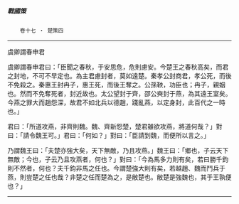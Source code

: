 

##### 戰國策
　　`卷十七 ‧ 楚策四`

* * *

虞卿謂春申君

虞卿謂春申君曰：「臣聞之春秋，于安思危，危則慮安。今楚王之春秋高矣，而君之封地，不可不早定也。為主君慮封者，莫如遠楚。秦孝公封商君，孝公死，而後不免殺之。秦惠王封冉子，惠王死，而後王奪之。公孫鞅，功臣也；冉子，親姻也。然而不免奪死者，封近故也。太公望封于齊，邵公奭封于燕，為其遠王室矣。今燕之罪大而趙怨深，故君不如北兵以德趙，踐亂燕，以定身封，此百代之一時也。」

君曰：「所道攻燕，非齊則魏。魏、齊新怨楚，楚君雖欲攻燕，將道何哉？」對曰：「請令魏王可。」君曰：「何如？」對曰：「臣請到魏，而便所以言之。」

乃謂魏王曰：「夫楚亦強大矣，天下無敵，乃且攻燕。」魏王曰：「鄉也，子云天下無敵；今也，子云乃且攻燕者，何也？」對曰：「今為馬多力則有矣，若曰勝千鈞則不然者，何也？夫千鈞非馬之任也。今謂楚強大則有矣，若越趙、魏而鬥兵于燕，則豈楚之任也哉？非楚之任而楚為之，是敝楚也。敝楚是強魏也，其于王孰便也？」

* * *

